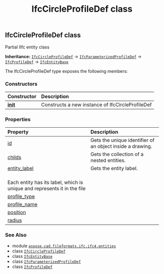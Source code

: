 ﻿---
title: IfcCircleProfileDef class
second_title: Aspose.CAD for Python via .NET API References
description: 
type: docs
weight: 930
url: /python-net/aspose.cad.fileformats.ifc.ifc4.entities/ifccircleprofiledef/
is_root: false
---

## IfcCircleProfileDef class

Partial IIfc entity class



**Inheritance:** [`IfcCircleProfileDef`](/cad/python-net/aspose.cad.fileformats.ifc.ifc4.entities/ifccircleprofiledef) → 
[`IfcParameterizedProfileDef`](/cad/python-net/aspose.cad.fileformats.ifc.ifc4.entities/ifcparameterizedprofiledef) → 
[`IfcProfileDef`](/cad/python-net/aspose.cad.fileformats.ifc.ifc4.entities/ifcprofiledef) → 
[`IfcEntityBase`](/cad/python-net/aspose.cad.fileformats.ifc/ifcentitybase)



The IfcCircleProfileDef type exposes the following members:

### Constructors
| Constructor | Description |
| :- | :- |
| [__init__](/cad/python-net/aspose.cad.fileformats.ifc.ifc4.entities/ifccircleprofiledef/__init__/#) | Constructs a new instance of IfcCircleProfileDef |


### Properties
| Property | Description |
| :- | :- |
| [id](/cad/python-net/aspose.cad.fileformats.ifc.ifc4.entities/ifccircleprofiledef/id) | Gets the unique identifier of an object inside a drawing. |
| [childs](/cad/python-net/aspose.cad.fileformats.ifc.ifc4.entities/ifccircleprofiledef/childs) | Gets the collection of a nested entities. |
| [entity_label](/cad/python-net/aspose.cad.fileformats.ifc.ifc4.entities/ifccircleprofiledef/entity_label) | Gets the entity label.<br/>Each entity has its label, which is unique and represents it in the file |
| [profile_type](/cad/python-net/aspose.cad.fileformats.ifc.ifc4.entities/ifccircleprofiledef/profile_type) |  |
| [profile_name](/cad/python-net/aspose.cad.fileformats.ifc.ifc4.entities/ifccircleprofiledef/profile_name) |  |
| [position](/cad/python-net/aspose.cad.fileformats.ifc.ifc4.entities/ifccircleprofiledef/position) |  |
| [radius](/cad/python-net/aspose.cad.fileformats.ifc.ifc4.entities/ifccircleprofiledef/radius) |  |



### See Also
* module [`aspose.cad.fileformats.ifc.ifc4.entities`](..)
* class [`IfcCircleProfileDef`](/cad/python-net/aspose.cad.fileformats.ifc.ifc4.entities/ifccircleprofiledef)
* class [`IfcEntityBase`](/cad/python-net/aspose.cad.fileformats.ifc/ifcentitybase)
* class [`IfcParameterizedProfileDef`](/cad/python-net/aspose.cad.fileformats.ifc.ifc4.entities/ifcparameterizedprofiledef)
* class [`IfcProfileDef`](/cad/python-net/aspose.cad.fileformats.ifc.ifc4.entities/ifcprofiledef)
